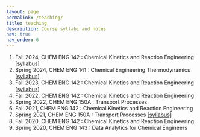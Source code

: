 ```yaml
---
layout: page
permalink: /teaching/
title: teaching
description: Course syllabi and notes
nav: true
nav_order: 6
---
```


1. Fall 2024, CHEM ENG 142 : Chemical Kinetics and Reaction Engineering [[syllabus]](/assets/course_materials/CBE142_Syllabus_Fall24.pdf)
2. Spring 2024, CHEM ENG 141 : Chemical Engineering Thermodynamics [[syllabus]](/assets/course_materials/CBE141_Syllabus_Sp24.pdf)
3. Fall 2023, CHEM ENG 142 : Chemical Kinetics and Reaction Engineering  [[syllabus]](/assets/course_materials/CBE142_Syllabus_Fall23.pdf)
4. Fall 2022, CHEM ENG 142 : Chemical Kinetics and Reaction Engineering
5. Spring 2022, CHEM ENG 150A : Transport Processes
6. Fall 2021, CHEM ENG 142 : Chemical Kinetics and Reaction Engineering
7. Spring 2021, CHEM ENG 150A : Transport Processes [[syllabus]](/assets/course_materials/CBE150A_syllabus_Sp2021.pdf)
8. Fall 2020, CHEM ENG 142 : Chemical Kinetics and Reaction Engineering
9. Spring 2020, CHEM ENG 143 : Data Analytics for Chemical Engineers
